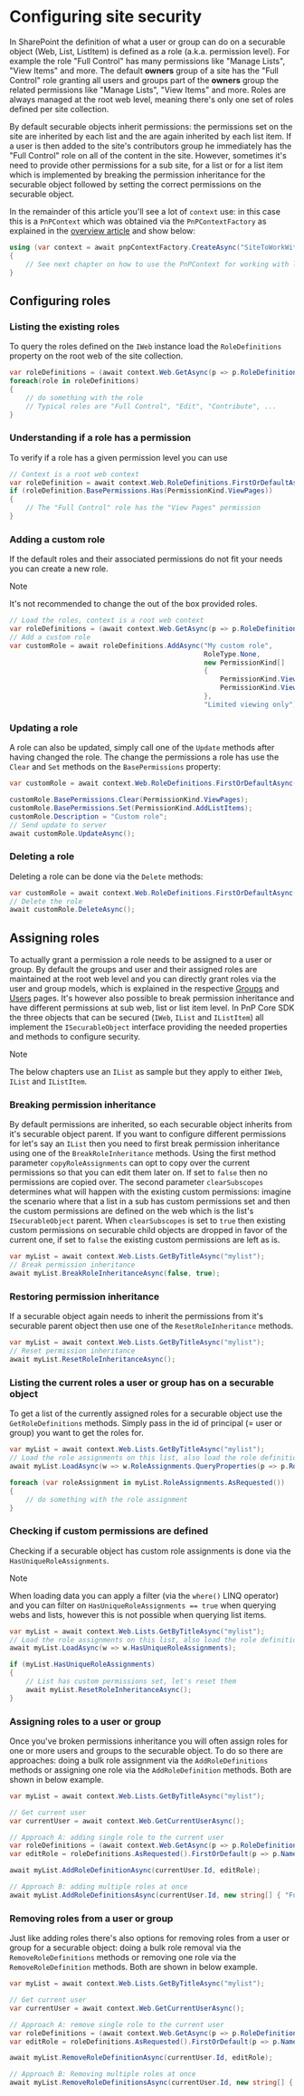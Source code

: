 # Configuring site security

In SharePoint the definition of what a user or group can do on a securable object (Web, List, ListItem) is defined as a role (a.k.a. permission level). For example the role "Full Control" has many permissions like "Manage Lists", "View Items" and more. The default **owners** group of a site has the "Full Control" role granting all users and groups part of the **owners** group the related permissions like "Manage Lists", "View Items" and more. Roles are always managed at the root web level, meaning there's only one set of roles defined per site collection.

By default securable objects inherit permissions: the permissions set on the site are inherited by each list and the are again inherited by each list item. If a user is then added to the site's contributors group he immediately has the "Full Control" role on all of the content in the site. However, sometimes it's need to provide other permissions for a sub site, for a list or for a list item which is implemented by breaking the permission inheritance for the securable object followed by setting the correct permissions on the securable object.

In the remainder of this article you'll see a lot of `context` use: in this case this is a `PnPContext` which was obtained via the `PnPContextFactory` as explained in the [overview article](readme.md) and show below:

```csharp
using (var context = await pnpContextFactory.CreateAsync("SiteToWorkWith"))
{
    // See next chapter on how to use the PnPContext for working with lists
}
```

## Configuring roles

### Listing the existing roles

To query the roles defined on the `IWeb` instance load the `RoleDefinitions` property on the root web of the site collection.

```csharp
var roleDefinitions = (await context.Web.GetAsync(p => p.RoleDefinitions)).RoleDefinitions;
foreach(role in roleDefinitions)
{
    // do something with the role
    // Typical roles are "Full Control", "Edit", "Contribute", ...
}
```

### Understanding if a role has a permission

To verify if a role has a given permission level you can use

```csharp
// Context is a root web context
var roleDefinition = await context.Web.RoleDefinitions.FirstOrDefaultAsync(d => d.Name == "Full Control");
if (roleDefinition.BasePermissions.Has(PermissionKind.ViewPages))
{
    // The "Full Control" role has the "View Pages" permission
}
```

### Adding a custom role

If the default roles and their associated permissions do not fit your needs you can create a new role.

> [!Note]
> It's not recommended to change the out of the box provided roles.

```csharp
// Load the roles, context is a root web context
var roleDefinitions = (await context.Web.GetAsync(p => p.RoleDefinitions)).RoleDefinitions;
// Add a custom role
var customRole = await roleDefinitions.AddAsync("My custom role", 
                                                RoleType.None, 
                                                new PermissionKind[] 
                                                { 
                                                    PermissionKind.ViewPages, 
                                                    PermissionKind.ViewListItems 
                                                }, 
                                                "Limited viewing only");
```

### Updating a role

A role can also be updated, simply call one of the `Update` methods after having changed the role. The change the permissions a role has use the `Clear` and `Set` methods on the `BasePermissions` property:

```csharp
var customRole = await context.Web.RoleDefinitions.FirstOrDefaultAsync(d => d.Name == "My custom role");

customRole.BasePermissions.Clear(PermissionKind.ViewPages);
customRole.BasePermissions.Set(PermissionKind.AddListItems);
customRole.Description = "Custom role";
// Send update to server
await customRole.UpdateAsync();
```

### Deleting a role

Deleting a role can be done via the `Delete` methods:

```csharp
var customRole = await context.Web.RoleDefinitions.FirstOrDefaultAsync(d => d.Name == "My custom role");
// Delete the role
await customRole.DeleteAsync();
```

## Assigning roles

To actually grant a permission a role needs to be assigned to a user or group. By default the groups and user and their assigned roles are maintained at the root web level and you can directly grant roles via the user and group models, which is explained in the respective [Groups](security-groups.md) and [Users](security-users.md) pages. It's however also possible to break permission inheritance and have different permissions at sub web, list or list item level. In PnP Core SDK the three objects that can be secured (`IWeb`, `IList` and `IListItem`) all implement the `ISecurableObject` interface providing the needed properties and methods to configure security.

> [!Note]
> The below chapters use an `IList` as sample but they apply to either `IWeb`, `IList` and `IListItem`.

### Breaking permission inheritance

By default permissions are inherited, so each securable object inherits from it's securable object parent. If you want to configure different permissions for let's say an `IList` then you need to first break permission inheritance using one of the `BreakRoleInheritance` methods. Using the first method parameter `copyRoleAssignments` can opt to copy over the current permissions so that you can edit them later on. If set to `false` then no permissions are copied over. The second parameter `clearSubscopes` determines what will happen with the existing custom permissions: imagine the scenario where that a list in a sub has custom permissions set and then the custom permissions are defined on the web which is the list's `ISecurableObject` parent. When `clearSubscopes` is set to `true` then existing custom permissions on securable child objects are dropped in favor of the current one, if set to `false` the existing custom permissions are left as is.

```csharp
var myList = await context.Web.Lists.GetByTitleAsync("mylist");
// Break permission inheritance
await myList.BreakRoleInheritanceAsync(false, true);
```

### Restoring permission inheritance

If a securable object again needs to inherit the permissions from it's securable parent object then use one of the `ResetRoleInheritance` methods.

```csharp
var myList = await context.Web.Lists.GetByTitleAsync("mylist");
// Reset permission inheritance
await myList.ResetRoleInheritanceAsync();
```

### Listing the current roles a user or group has on a securable object

To get a list of the currently assigned roles for a securable object use the `GetRoleDefinitions` methods. Simply pass in the id of principal (= user or group) you want to get the roles for.

```csharp
var myList = await context.Web.Lists.GetByTitleAsync("mylist");
// Load the role assignments on this list, also load the role definitions
await myList.LoadAsync(w => w.RoleAssignments.QueryProperties(p => p.RoleDefinitions));

foreach (var roleAssignment in myList.RoleAssignments.AsRequested())
{
    // do something with the role assignment
}
```

### Checking if custom permissions are defined

Checking if a securable object has custom role assignments is done via the `HasUniqueRoleAssignments`.

> [!Note]
> When loading data you can apply a filter (via the `where()` LINQ operator) and you can filter on `HasUniqueRoleAssignments == true` when querying webs and lists, however this is not possible when querying list items.

```csharp
var myList = await context.Web.Lists.GetByTitleAsync("mylist");
// Load the role assignments on this list, also load the role definitions
await myList.LoadAsync(w => w.HasUniqueRoleAssignments);

if (myList.HasUniqueRoleAssignments)
{
    // List has custom permissions set, let's reset them
    await myList.ResetRoleInheritanceAsync();
}
```

### Assigning roles to a user or group

Once you've broken permissions inheritance you will often assign roles for one or more users and groups to the securable object. To do so there are approaches: doing a bulk role assignment via the `AddRoleDefinitions` methods or assigning one role via the `AddRoleDefinition` methods. Both are shown in below example.

```csharp
var myList = await context.Web.Lists.GetByTitleAsync("mylist");

// Get current user
var currentUser = await context.Web.GetCurrentUserAsync();

// Approach A: adding single role to the current user
var roleDefinitions = (await context.Web.GetAsync(p => p.RoleDefinitions)).RoleDefinitions;
var editRole = roleDefinitions.AsRequested().FirstOrDefault(p => p.Name == "Edit");

await myList.AddRoleDefinitionAsync(currentUser.Id, editRole);

// Approach B: adding multiple roles at once
await myList.AddRoleDefinitionsAsync(currentUser.Id, new string[] { "Full Control", "Edit" });
```

### Removing roles from a user or group

Just like adding roles there's also options for removing roles from a user or group for a securable object: doing a bulk role removal via the `RemoveRoleDefinitions` methods or removing one role via the `RemoveRoleDefinition` methods. Both are shown in below example.

```csharp
var myList = await context.Web.Lists.GetByTitleAsync("mylist");

// Get current user
var currentUser = await context.Web.GetCurrentUserAsync();

// Approach A: remove single role to the current user
var roleDefinitions = (await context.Web.GetAsync(p => p.RoleDefinitions)).RoleDefinitions;
var editRole = roleDefinitions.AsRequested().FirstOrDefault(p => p.Name == "Edit");

await myList.RemoveRoleDefinitionAsync(currentUser.Id, editRole);

// Approach B: Removing multiple roles at once
await myList.RemoveRoleDefinitionsAsync(currentUser.Id, new string[] { "Full Control", "Edit" });
```
